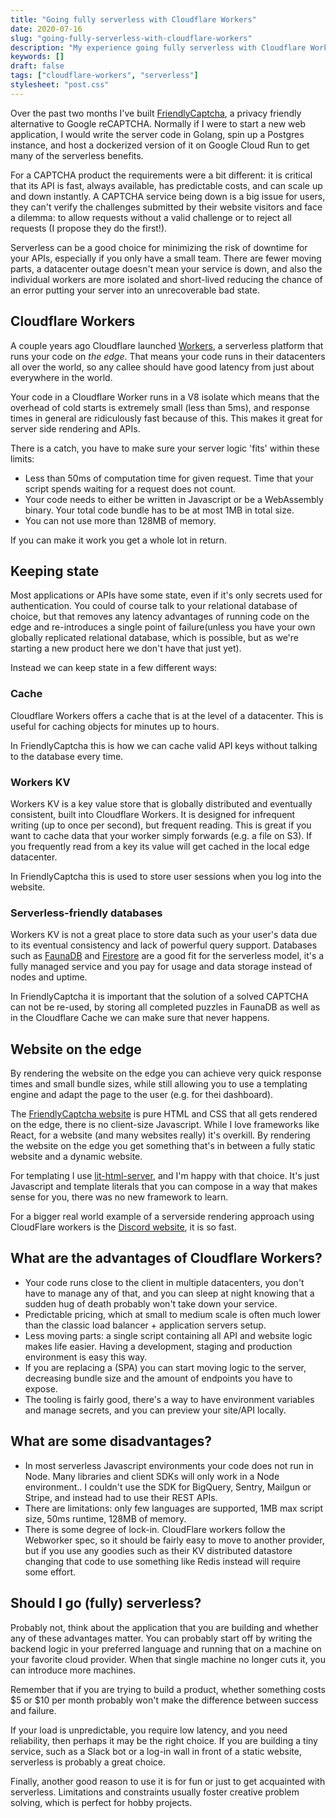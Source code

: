 ```yaml
---
title: "Going fully serverless with Cloudflare Workers"
date: 2020-07-16
slug: "going-fully-serverless-with-cloudflare-workers"
description: "My experience going fully serverless with Cloudflare Workers"
keywords: []
draft: false
tags: ["cloudflare-workers", "serverless"]
stylesheet: "post.css"
---
```

Over the past two months I've built [FriendlyCaptcha](https://friendlycaptcha.com), a privacy friendly alternative to Google reCAPTCHA. Normally if I were to start a new web application, I would write the server code in Golang, spin up a Postgres instance, and host a dockerized version of it on Google Cloud Run to get many of the serverless benefits.

For a CAPTCHA product the requirements were a bit different: it is critical that its API is fast, always available, has predictable costs, and can scale up and down instantly. A CAPTCHA service being down is a big issue for users, they can't verify the challenges submitted by their website visitors and face a dilemma: to allow requests without a valid challenge or to reject all requests (I propose they do the first!).

Serverless can be a good choice for minimizing the risk of downtime for your APIs, especially if you only have a small team. There are fewer moving parts, a datacenter outage doesn't mean your service is down, and also the individual workers are more isolated and short-lived reducing the chance of an error putting your server into an unrecoverable bad state.

## Cloudflare Workers
A couple years ago Cloudflare launched [Workers](https://workers.cloudflare.com/), a serverless platform that runs your code on *the edge*. That means your code runs in their datacenters all over the world, so any callee should have good latency from just about everywhere in the world.

Your code in a Cloudflare Worker runs in a V8 isolate which means that the overhead of cold starts is extremely small (less than 5ms), and response times in general are ridiculously fast because of this. This makes it great for server side rendering and APIs.

There is a catch, you have to make sure your server logic 'fits' within these limits:
* Less than 50ms of computation time for given request. Time that your script spends waiting for a request does not count.
* Your code needs to either be written in Javascript or be a WebAssembly binary. Your total code bundle has to be at most 1MB in total size.
* You can not use more than 128MB of memory.

If you can make it work you get a whole lot in return.

## Keeping state
Most applications or APIs have some state, even if it's only secrets used for authentication. You could of course talk to your relational database of choice, but that removes any latency advantages of running code on the edge and re-introduces a single point of failure(unless you have your own globally replicated relational database, which is possible, but as we're starting a new product here we don't have that just yet).

Instead we can keep state in a few different ways:

### Cache
Cloudflare Workers offers a cache that is at the level of a datacenter. This is useful for caching objects for minutes up to hours.

In FriendlyCaptcha this is how we can cache valid API keys without talking to the database every time.

### Workers KV
Workers KV is a key value store that is globally distributed and eventually consistent, built into Cloudflare Workers. It is designed for infrequent writing (up to once per second), but frequent reading. This is great if you want to cache data that your worker simply forwards (e.g. a file on S3). If you frequently read from a key its value will get cached in the local edge datacenter. 

In FriendlyCaptcha this is used to store user sessions when you log into the website.

### Serverless-friendly databases
Workers KV is not a great place to store data such as your user's data due to its eventual consistency and lack of powerful query support. Databases such as [FaunaDB](https://fauna.com/) and [Firestore](https://cloud.google.com/firestore) are a good fit for the serverless model, it's a fully managed service and you pay for usage and data storage instead of nodes and uptime.

In FriendlyCaptcha it is important that the solution of a solved CAPTCHA can not be re-used, by storing all completed puzzles in FaunaDB as well as in the Cloudflare Cache we can make sure that never happens.

## Website on the edge
By rendering the website on the edge you can achieve very quick response times and small bundle sizes, while still allowing you to use a templating engine and adapt the page to the user (e.g. for thei dashboard).

The [FriendlyCaptcha website](https://friendlycaptcha.com) is pure HTML and CSS that all gets rendered on the edge, there is no client-size Javascript. While I love frameworks like React, for a website (and many websites really) it's overkill. By rendering the website on the edge you get something that's in between a fully static website and a dynamic website.

For templating I use [lit-html-server](https://github.com/popeindustries/lit-html-server), and I'm happy with that choice. It's just Javascript and template literals that you can compose in a way that makes sense for you, there was no new framework to learn.

For a bigger real world example of a serverside rendering approach using CloudFlare workers is the [Discord website](https://discord.gg), it is so fast.

## What are the advantages of Cloudflare Workers?
* Your code runs close to the client in multiple datacenters, you don't have to manage any of that, and you can sleep at night knowing that a sudden hug of death probably won't take down your service.
* Predictable pricing, which at small to medium scale is often much lower than the classic load balancer + application servers setup.
* Less moving parts: a single script containing all API and website logic makes life easier. Having a development, staging and production environment is easy this way.
* If you are replacing a (SPA) you can start moving logic to the server, decreasing bundle size and the amount of endpoints you have to expose.
* The tooling is fairly good, there's a way to have environment variables and manage secrets, and you can preview your site/API locally.

## What are some disadvantages?
* In most serverless Javascript environments your code does not run in Node. Many libraries and client SDKs will only work in a Node environment.. I couldn't use the SDK for BigQuery, Sentry, Mailgun or Stripe, and instead had to use their REST APIs.
* There are limitations: only few languages are supported, 1MB max script size, 50ms runtime, 128MB of memory.
* There is some degree of lock-in. CloudFlare workers follow the Webworker spec, so it should be fairly easy to move to another provider, but if you use any goodies such as their KV distributed datastore changing that code to use something like Redis instead will require some effort.

## Should I go (fully) serverless?
Probably not, think about the application that you are building and whether any of these advantages matter. You can probably start off by writing the backend logic in your preferred language and running that on a machine on your favorite cloud provider. When that single machine no longer cuts it, you can introduce more machines.

Remember that if you are trying to build a product, whether something costs $5 or $10 per month probably won't make the difference between success and failure.

If your load is unpredictable, you require low latency, and you need reliability, then perhaps it may be the right choice. If you are building a tiny service, such as a Slack bot or a log-in wall in front of a static website, serverless is probably a great choice.

Finally, another good reason to use it is for fun or just to get acquainted with serverless. Limitations and constraints usually foster creative problem solving, which is perfect for hobby projects.
